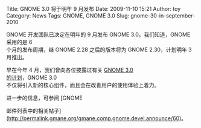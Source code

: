 Title: GNOME 3.0 将于明年 9 月发布
Date: 2009-11-10 15:21
Author: toy
Category: News
Tags: GNOME, GNOME 3.0
Slug: gnome-30-in-september-2010

GNOME 开发团队已决定在明年的 9 月发布 GNOME 3.0。我们知道，GNOME
采用的是 6  
个月的发布周期，继 GNOME 2.28 之后的版本将为 GNOME 2.30，计划明年 3  
月推出。

早在今年 4 月，我们曾向各位披露过有关 [GNOME 3.0  
的计划](http://linuxtoy.org/archives/planning-for-gnome-30.html)，GNOME
3.0  
不仅将引入新的核心组件，而且会在改善用户的使用体验上着力。

进一步的信息，可参阅 [GNOME  

邮件列表中的相关帖子](http://permalink.gmane.org/gmane.comp.gnome.devel.announce/60)。
